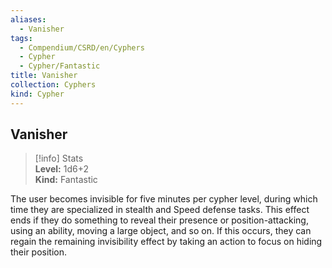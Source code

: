 ```yaml
---
aliases:
  - Vanisher
tags:
  - Compendium/CSRD/en/Cyphers
  - Cypher
  - Cypher/Fantastic
title: Vanisher
collection: Cyphers
kind: Cypher
---
```

## Vanisher  
>[!info] Stats  
> **Level:** 1d6+2  
> **Kind:** Fantastic
  
The user becomes invisible for five minutes per cypher level, during which time they are specialized in stealth and Speed defense tasks. This effect ends if they do something to reveal their presence or position-attacking, using an ability, moving a large object, and so on. If this occurs, they can regain the remaining invisibility effect by taking an action to focus on hiding their position.